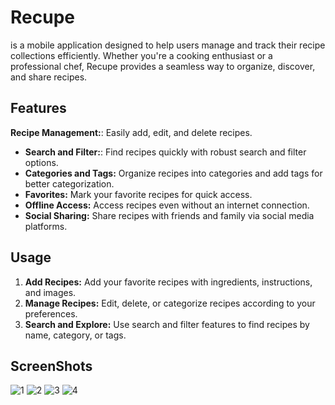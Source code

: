 # Recupe
is a mobile application designed to help users manage and track their recipe collections efficiently. Whether you're a cooking enthusiast or a professional chef, Recupe provides a seamless way to organize, discover, and share recipes.


## Features
 **Recipe Management:**: Easily add, edit, and delete recipes.
- **Search and Filter:**: Find recipes quickly with robust search and filter options.
- **Categories and Tags:** Organize recipes into categories and add tags for better categorization.
- **Favorites:** Mark your favorite recipes for quick access.
- **Offline Access:** Access recipes even without an internet connection.
- **Social Sharing:** Share recipes with friends and family via social media platforms.

## Usage
1. **Add Recipes:** Add your favorite recipes with ingredients, instructions, and images.
2. **Manage Recipes:** Edit, delete, or categorize recipes according to your preferences.
3. **Search and Explore:** Use search and filter features to find recipes by name, category, or tags.

## ScreenShots
![1](https://github.com/user-attachments/assets/f606d509-3520-488c-abb7-fb6875d5ba6c)
![2](https://github.com/user-attachments/assets/1a77b3cb-6df2-4812-872d-ec5fc77110b4)
![3](https://github.com/user-attachments/assets/6d6f2953-8a68-442e-ba6d-e1c6811a205b)
![4](https://github.com/user-attachments/assets/85a3116a-a3e1-440d-b171-1501d3c35130)
